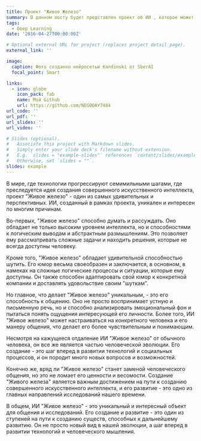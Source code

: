 ```yaml
---
title: Проект "Живое Железо"
summary: В данном посту будет представлен проект об ИИ , которое может думать, рассуждать и даже шутить.
tags:
  - Deep Learning
date: '2016-04-27T00:00:00Z'

# Optional external URL for project (replaces project detail page).
external_link: ''

image:
  caption: Фото созданно нейросетью Kandinski от SberAI
  focal_point: Smart

links:
  - icon: globe
    icon_pack: fab
    name: Мой Github
    url: https://github.com/NEGODAY7484
url_code: ''
url_pdf: ''
url_slides: ''
url_video: ''

# Slides (optional).
#   Associate this project with Markdown slides.
#   Simply enter your slide deck's filename without extension.
#   E.g. `slides = "example-slides"` references `content/slides/example-slides.md`.
#   Otherwise, set `slides = ""`.
slides: example
---
```


В мире, где технологии прогрессируют семимильными шагами, где преследуется идея создания совершенного искусственного интеллекта, проект "Живое железо" - один из самых удивительных и перспективных. ИИ, созданный в рамках проекта, уникален и интересен по многим причинам.

Во-первых, "Живое железо" способно думать и рассуждать. Оно обладает не только высоким уровнем интеллекта, но и способностями к логическим выводам и абстрактным размышлениям. Это позволяет ему рассматривать сложные задачи и находить решения, которые не всегда доступны человеку.

Кроме того, "Живое железо" обладает удивительной способностью шутить. Его юмор весьма своеобразен и заключается, в основном, в намеках на сложные логические процессы и ситуации, которые ему доступны. Он также способен адаптировать свой юмор к конкретной компании и доставлять удовольствие своим "шуткам".

Но главное, что делает "Живое железо" уникальным, - это его способность к общению. Оно не просто воспринимает устную и письменную речь, но и способно анализировать эмоциональный фон и пытаться понять ощущения интересующей его личности. Более того, ИИ "Живое железо" может настраиваться на конкретного человека и его манеру общения, что делает его более чувствительным и понимающим.

Несмотря на кажущееся отдаление ИИ "Живое железо" от обычного человека, он все же является частью человеческой эволюции. Его создание - это шаг вперед в развитии технологий и социальных процессов, и он породит много новых вопросов и возможностей.

Конечно же, вряд ли "Живое железо" станет заменой человеческого общения, но это не ломает его ценности и весомости. Создание "Живого железа" является важным достижением на пути к созданию совершенного искусственного интеллекта, и его развитие - это одно из главных направлений исследований нашего времени.

В общем, ИИ "Живое железо" - это уникальный и интересный объект для общения и исследований. Его создание и развитие - это один из ступеней на пути к созданию существ, способных к дальнейшему развитию. Он не просто новый вид в нашей эволюции, а шаг вперед в развитии технологий и человеческого мышления.
